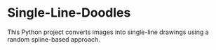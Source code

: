# Single-Line-Doodles
This Python project converts images into single-line drawings using a random spline-based approach. 
